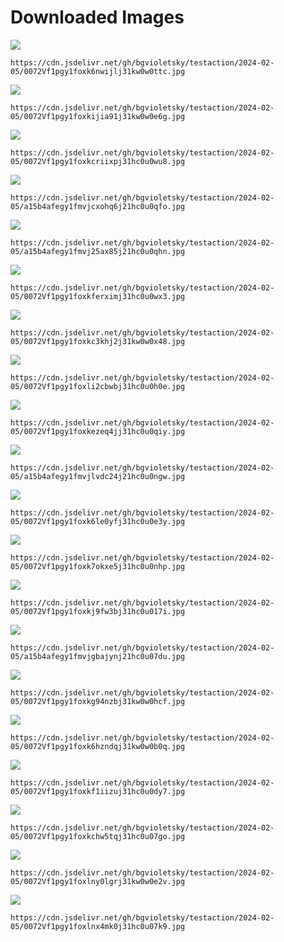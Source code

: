 # Downloaded Images

![](https://cdn.jsdelivr.net/gh/bgvioletsky/testaction/2024-02-05/0072Vf1pgy1foxk6nwijlj31kw0w0ttc.jpg)
```
https://cdn.jsdelivr.net/gh/bgvioletsky/testaction/2024-02-05/0072Vf1pgy1foxk6nwijlj31kw0w0ttc.jpg
```
![](https://cdn.jsdelivr.net/gh/bgvioletsky/testaction/2024-02-05/0072Vf1pgy1foxkijia91j31kw0w0e6g.jpg)
```
https://cdn.jsdelivr.net/gh/bgvioletsky/testaction/2024-02-05/0072Vf1pgy1foxkijia91j31kw0w0e6g.jpg
```
![](https://cdn.jsdelivr.net/gh/bgvioletsky/testaction/2024-02-05/0072Vf1pgy1foxkcriixpj31hc0u0wu8.jpg)
```
https://cdn.jsdelivr.net/gh/bgvioletsky/testaction/2024-02-05/0072Vf1pgy1foxkcriixpj31hc0u0wu8.jpg
```
![](https://cdn.jsdelivr.net/gh/bgvioletsky/testaction/2024-02-05/a15b4afegy1fmvjcxohq6j21hc0u0qfo.jpg)
```
https://cdn.jsdelivr.net/gh/bgvioletsky/testaction/2024-02-05/a15b4afegy1fmvjcxohq6j21hc0u0qfo.jpg
```
![](https://cdn.jsdelivr.net/gh/bgvioletsky/testaction/2024-02-05/a15b4afegy1fmvj25ax85j21hc0u0qhn.jpg)
```
https://cdn.jsdelivr.net/gh/bgvioletsky/testaction/2024-02-05/a15b4afegy1fmvj25ax85j21hc0u0qhn.jpg
```
![](https://cdn.jsdelivr.net/gh/bgvioletsky/testaction/2024-02-05/0072Vf1pgy1foxkferximj31hc0u0wx3.jpg)
```
https://cdn.jsdelivr.net/gh/bgvioletsky/testaction/2024-02-05/0072Vf1pgy1foxkferximj31hc0u0wx3.jpg
```
![](https://cdn.jsdelivr.net/gh/bgvioletsky/testaction/2024-02-05/0072Vf1pgy1foxkc3khj2j31kw0w0x48.jpg)
```
https://cdn.jsdelivr.net/gh/bgvioletsky/testaction/2024-02-05/0072Vf1pgy1foxkc3khj2j31kw0w0x48.jpg
```
![](https://cdn.jsdelivr.net/gh/bgvioletsky/testaction/2024-02-05/0072Vf1pgy1foxli2cbwbj31hc0u0h0e.jpg)
```
https://cdn.jsdelivr.net/gh/bgvioletsky/testaction/2024-02-05/0072Vf1pgy1foxli2cbwbj31hc0u0h0e.jpg
```
![](https://cdn.jsdelivr.net/gh/bgvioletsky/testaction/2024-02-05/0072Vf1pgy1foxkezeq4jj31hc0u0qiy.jpg)
```
https://cdn.jsdelivr.net/gh/bgvioletsky/testaction/2024-02-05/0072Vf1pgy1foxkezeq4jj31hc0u0qiy.jpg
```
![](https://cdn.jsdelivr.net/gh/bgvioletsky/testaction/2024-02-05/a15b4afegy1fmvjlvdc24j21hc0u0ngw.jpg)
```
https://cdn.jsdelivr.net/gh/bgvioletsky/testaction/2024-02-05/a15b4afegy1fmvjlvdc24j21hc0u0ngw.jpg
```
![](https://cdn.jsdelivr.net/gh/bgvioletsky/testaction/2024-02-05/0072Vf1pgy1foxk6le0yfj31hc0u0e3y.jpg)
```
https://cdn.jsdelivr.net/gh/bgvioletsky/testaction/2024-02-05/0072Vf1pgy1foxk6le0yfj31hc0u0e3y.jpg
```
![](https://cdn.jsdelivr.net/gh/bgvioletsky/testaction/2024-02-05/0072Vf1pgy1foxk7okxe5j31hc0u0nhp.jpg)
```
https://cdn.jsdelivr.net/gh/bgvioletsky/testaction/2024-02-05/0072Vf1pgy1foxk7okxe5j31hc0u0nhp.jpg
```
![](https://cdn.jsdelivr.net/gh/bgvioletsky/testaction/2024-02-05/0072Vf1pgy1foxkj9fw3bj31hc0u017i.jpg)
```
https://cdn.jsdelivr.net/gh/bgvioletsky/testaction/2024-02-05/0072Vf1pgy1foxkj9fw3bj31hc0u017i.jpg
```
![](https://cdn.jsdelivr.net/gh/bgvioletsky/testaction/2024-02-05/a15b4afegy1fmvjgbajynj21hc0u07du.jpg)
```
https://cdn.jsdelivr.net/gh/bgvioletsky/testaction/2024-02-05/a15b4afegy1fmvjgbajynj21hc0u07du.jpg
```
![](https://cdn.jsdelivr.net/gh/bgvioletsky/testaction/2024-02-05/0072Vf1pgy1foxkg94nzbj31kw0w0hcf.jpg)
```
https://cdn.jsdelivr.net/gh/bgvioletsky/testaction/2024-02-05/0072Vf1pgy1foxkg94nzbj31kw0w0hcf.jpg
```
![](https://cdn.jsdelivr.net/gh/bgvioletsky/testaction/2024-02-05/0072Vf1pgy1foxk6hzndqj31kw0w0b0q.jpg)
```
https://cdn.jsdelivr.net/gh/bgvioletsky/testaction/2024-02-05/0072Vf1pgy1foxk6hzndqj31kw0w0b0q.jpg
```
![](https://cdn.jsdelivr.net/gh/bgvioletsky/testaction/2024-02-05/0072Vf1pgy1foxkf1iizuj31hc0u0dy7.jpg)
```
https://cdn.jsdelivr.net/gh/bgvioletsky/testaction/2024-02-05/0072Vf1pgy1foxkf1iizuj31hc0u0dy7.jpg
```
![](https://cdn.jsdelivr.net/gh/bgvioletsky/testaction/2024-02-05/0072Vf1pgy1foxkchw5tqj31hc0u07go.jpg)
```
https://cdn.jsdelivr.net/gh/bgvioletsky/testaction/2024-02-05/0072Vf1pgy1foxkchw5tqj31hc0u07go.jpg
```
![](https://cdn.jsdelivr.net/gh/bgvioletsky/testaction/2024-02-05/0072Vf1pgy1foxlny0lgrj31kw0w0e2v.jpg)
```
https://cdn.jsdelivr.net/gh/bgvioletsky/testaction/2024-02-05/0072Vf1pgy1foxlny0lgrj31kw0w0e2v.jpg
```
![](https://cdn.jsdelivr.net/gh/bgvioletsky/testaction/2024-02-05/0072Vf1pgy1foxlnx4mk0j31hc0u07k9.jpg)
```
https://cdn.jsdelivr.net/gh/bgvioletsky/testaction/2024-02-05/0072Vf1pgy1foxlnx4mk0j31hc0u07k9.jpg
```
